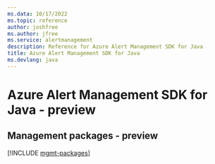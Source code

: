 ```yaml
---
ms.data: 10/17/2022
ms.topic: reference
author: joshfree
ms.author: jfree
ms.service: alertmanagement
description: Reference for Azure Alert Management SDK for Java
title: Azure Alert Management SDK for Java
ms.devlang: java
---
```

# Azure Alert Management SDK for Java - preview

## Management packages - preview
[!INCLUDE [mgmt-packages](alert-management-mgmt-index.md)]